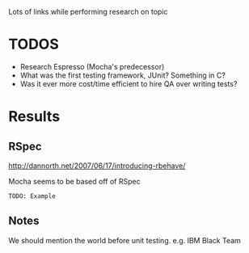 Lots of links while performing research on topic

# TODOS

- Research Espresso (Mocha's predecessor)
- What was the first testing framework, JUnit? Something in C?
- Was it ever more cost/time efficient to hire QA over writing tests?

# Results

## RSpec
http://dannorth.net/2007/06/17/introducing-rbehave/

Mocha seems to be based off of RSpec

```
TODO: Example
```

## Notes
We should mention the world before unit testing. e.g. IBM Black Team